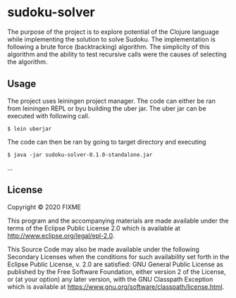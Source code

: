 # sudoku-solver

The purpose of the project is to explore potential of the Clojure language while implementing the solution to solve Sudoku.
The implementation is following a brute force (backtracking) algorithm. The simplicity of this algorithm and the ability to test recursive calls were the causes of selecting the algorithm.  

## Usage

The project uses leiningen project manager. The code can either be ran from leiningen REPL or byu building the uber jar.
The uber jar can be executed with following call. 

    $ lein uberjar

The code can then be ran by going to target directory and executing

    $ java -jar sudoku-solver-0.1.0-standalone.jar

...

## License

Copyright © 2020 FIXME

This program and the accompanying materials are made available under the
terms of the Eclipse Public License 2.0 which is available at
http://www.eclipse.org/legal/epl-2.0.

This Source Code may also be made available under the following Secondary
Licenses when the conditions for such availability set forth in the Eclipse
Public License, v. 2.0 are satisfied: GNU General Public License as published by
the Free Software Foundation, either version 2 of the License, or (at your
option) any later version, with the GNU Classpath Exception which is available
at https://www.gnu.org/software/classpath/license.html.
